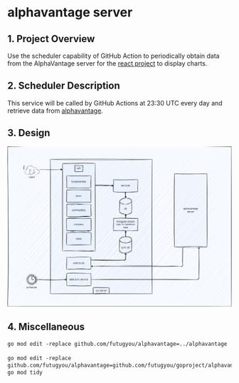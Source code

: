 # alphavantage server

## 1. Project Overview

Use the scheduler capability of GitHub Action to periodically obtain data from the AlphaVantage server for the [react project](https://github.com/futugyou/react-project) to display charts.

## 2. Scheduler Description

This service will be called by GitHub Actions at 23:30 UTC every day and retrieve data from [alphavantage](www.alphavantage.co).

## 3. Design

![1](./doc/images/arch.drawio.png)

## 4. Miscellaneous

```shell
go mod edit -replace github.com/futugyou/alphavantage=../alphavantage

go mod edit -replace github.com/futugyou/alphavantage=github.com/futugyou/goproject/alphavantage@master
go mod tidy
```
